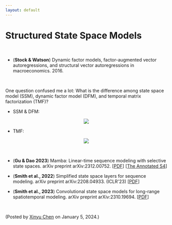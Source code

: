 ```yaml
---
layout: default
---
```


# Structured State Space Models

<br>

- (**Stock & Watson**) Dynamic factor models, factor-augmented vector autoregressions, and structural vector autoregressions in macroeconomics. 2016.

<br>

One question confused me a lot: What is the difference among state space model (SSM), dynamic factor model (DFM), and temporal matrix factorization (TMF)?

- SSM & DFM:

<p align = "center"><img align="middle" src="https://latex.codecogs.com/svg.latex?\large&space;\begin{cases} \boldsymbol{y}_{t}=\boldsymbol{W}\boldsymbol{x}_{t}+\boldsymbol{\eta}_{t}\quad\text{(Observation equation)} \\ \boldsymbol{x}_{t+1}=\boldsymbol{A}\boldsymbol{x}_{t}+\boldsymbol{e}_{t}\quad\text{(State transition equation)} \end{cases}"/></p>

- TMF:

<p align = "center"><img align="middle" src="https://latex.codecogs.com/svg.latex?\large&space;\begin{cases} \mathcal{P}_{\Omega_{t}}(\boldsymbol{y}_{t})=\mathcal{P}_{\Omega_{t}}(\boldsymbol{W}\boldsymbol{x}_{t})+\boldsymbol{\eta}_{t}\quad\text{(Matrix factorization)} \\ \boldsymbol{x}_{t+1}=\boldsymbol{A}\boldsymbol{x}_{t}+\boldsymbol{e}_{t}\quad\text{(Vector autoregression)} \end{cases}"/></p>


<br>

- (**Gu & Dao 2023**) Mamba: Linear-time sequence modeling with selective state spaces. arXiv preprint arXiv:2312.00752. [[PDF](https://arxiv.org/pdf/2312.00752.pdf)] [[The Annotated S4](https://srush.github.io/annotated-s4/)]

- (**Smith et al., 2022**) Simplified state space layers for sequence modeling. arXiv preprint arXiv:2208.04933. (ICLR'23) [[PDF](https://arxiv.org/pdf/2208.04933.pdf)]

- (**Smith et al., 2023**) Convolutional state space models for long-range spatiotemporal modeling. arXiv preprint arXiv:2310.19694. [[PDF](https://arxiv.org/pdf/2310.19694.pdf)]

<br>

<p align="left">(Posted by <a href="https://xinychen.github.io/">Xinyu Chen</a> on January 5, 2024.)</p>
